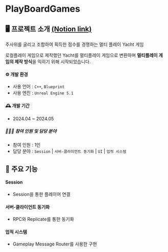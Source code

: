 # PlayBoardGames
## 🖥️ 프로젝트 소개 [(Notion link)](https://www.notion.so/highstar9z6/Play-Board-Games-7626b16a46dd434b8d2fd51a20e29a92)
주사위를 굴리고 조합하여 획득한 점수를 경쟁하는 멀티 플레이 Yacht 게임

로컬플레이 게임으로 제작했던 Yacht를 멀티플레이 게임으로 변환하며 **멀티플레이 게임의 제작 방식**을 익히기 위해 시작되었습니다.

#### ⚙️ 개발 환경
- 사용 언어 : `C++`, `Blueprint`
- 사용 엔진 : `Unreal Engine 5.1`

#### 🕰️ 개발 기간
* 2024.04 ~ 2024.05

##### 🧑‍🤝‍🧑 참여 인원 및 담당 분야
 - 참여 인원 : 1인
 - 담당 분야 : `Session` | `서버-클라이언트 동기화` | `UI` | `업적 시스템` 

## 📌 주요 기능
#### Session
- Session을 통한 플레이어 연결
#### 서버-클라이언트 동기화
- RPC와 Replicate를 통한 동기화
#### 업적 시스템
- Gameplay Message Router를 사용한 구현

